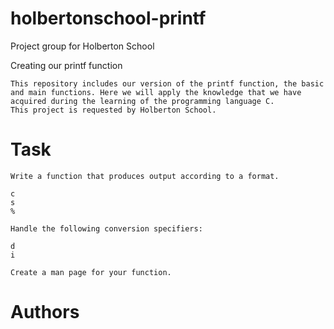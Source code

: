 # holbertonschool-printf
Project group for Holberton School

Creating our printf function

    This repository includes our version of the printf function, the basic and main functions. Here we will apply the knowledge that we have acquired during the learning of the programming language C.
    This project is requested by Holberton School.


# Task

    Write a function that produces output according to a format.

    c
    s
    %

    Handle the following conversion specifiers:

    d
    i

    Create a man page for your function.


# Authors
